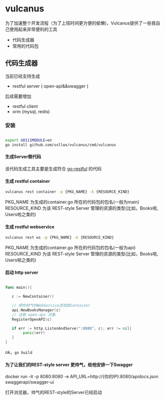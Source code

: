# vulcanus

为了加速整个开发流程（为了上班时间更方便的偷懒)，Vulcanus提供了一些我自己使用起来非常便利的工具

- 代码生成器
- 常用的代码包


## 代码生成器

当前已经支持生成

- restful server ( open-api&&swagger )

后续需要增加

- restful client
- orm (mysql, redis)



### 安装

```bash

export GO111MODULE=on
go install github.com/sxllwx/vulcanus/cmd/vulcanus

```
#### 生成Server侧代码

该代码生成工具主要是生成符合 [go-restful](https://github.com/emicklei/go-restful.git) 的代码

#### 生成 restful container

```bash
vulcanus rest container -p {PKG_NAME} -k {RESOURCE_KIND}
```

PKG_NAME 为生成的container.go 所在的代码包的包名(一般为main)
RESOURCE_KIND 为该 REST-style Server 管理的资源的类型(比如，Books啦, Users啦之类的)

#### 生成 restful webservice

```bash
vulcanus rest ws -p {PKG_NAME} -k {RESOURCE_KIND}
```

PKG_NAME 为生成的container.go 所在的代码包的包名(一般为api)
RESOURCE_KIND 为该 REST-style Server 管理的资源的类型(比如，Books啦, Users啦之类的)


#### 启动 http server

```go

func main(){

   c := NewContainer()

   // 把你帅气的WebService添加到Container
   api.NewBooksManager(c)
   // 注册 open-api 对象
   RegisterOpenAPI(c)

   if err := http.ListenAndServe(":8080", c); err != nil{
        panic(err)
   }
}

```

ok，```go build```

#### 为了让我们的REST-style server 更帅气，给他安排一下Swagger

docker run -it -p 8080:8080 -e API_URL=http://{你的IP}:8080/apidocs.json swaggerapi/swagger-ui

打开浏览器，帅气的REST-style的Server已经启动
